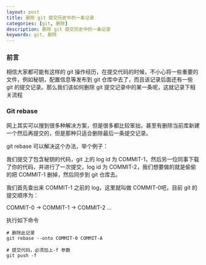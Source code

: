 ```yaml
---
layout: post  
title: 删除 git 提交历史中的一条记录  
categories: [git, 删除]  
description: 删除 git 提交历史中的一条记录  
keywords: git, 删除  
---
```


### 前言

相信大家都可能有这样的 git 操作经历，在提交代码的时候，不小心将一些重要的文件，例如秘钥，配置信息等发布到 git 仓库中去了，而且该记录后面还有一些 git 的提交记录。那么我们该如何删除 git 提交记录中的某一条呢，这就记录下相关流程

### Git rebase

网上其实可以搜到很多种解决方案，但是很多都比较笨拙，甚至有删除当前库新建一个然后再提交的，但是那种只适合删除最后一条提交记录。

git rebase 可以解决这个办法，举个例子：

我们提交了包含秘钥的代码，git 上的 log id 为 COMMIT-1，然后另一位同事下载了你的代码，并进行了一次提交，log id 为 COMMIT-2，我们想要做的就是偷偷的把 COMMIT-1 删掉，然后同步到 git 仓库去。

我们首先查出来 COMMIT-1 之前的 log，这里就叫做 COMMIT-0吧，目前 git 的提交顺序为：

COMMIT-0 -> COMMIT-1 -> COMMIT-2 ...

执行如下命令

```
# 删除此记录
git rebase --onto COMMIT-0 COMMIT-A

# 提交代码，必须加上-f 参数
git push -f
```

